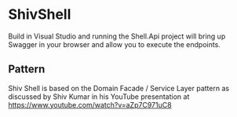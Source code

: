 # ShivShell

Build in Visual Studio and running the Shell.Api project will bring up Swagger in your browser and allow you to execute the endpoints.


## Pattern
Shiv Shell is based on the Domain Facade / Service Layer pattern as discussed by Shiv Kumar in his YouTube presentation at https://www.youtube.com/watch?v=aZp7C971uC8 